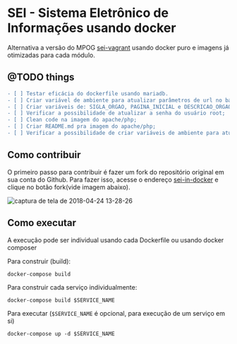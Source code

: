 # SEI - Sistema Eletrônico de Informações usando docker

Alternativa a versão do MPOG [sei-vagrant](https://softwarepublico.gov.br/gitlab/sei/sei-vagrant/tree/master) usando docker puro e imagens já otimizadas para cada módulo.

## @TODO things

```diff
- [ ] Testar eficácia do dockerfile usando mariadb.
- [ ] Criar variável de ambiente para atualizar parâmetros de url no banco de dados para. Ex.: padronizar variáveis escritas no docker compose ou dockerfile;
- [ ] Criar variáveis de: SIGLA_ORGAO, PAGINA_INICIAL e DESCRICAO_ORGAO;
- [ ] Verificar a possibilidade de atualizar a senha do usuário root;
- [ ] Clean code na imagem do apache/php;
- [ ] Criar README.md pra imagem do apache/php;
- [ ] Verificar a possibilidade de criar variáveis de ambiente para atualizarem os arquivos de configuração do SEI/SIP através do docker-compose ou dockerfile;
```

## Como contribuir

O primeiro passo para contribuir é fazer um fork do repositório original em sua conta do Github. Para fazer isso, acesse o endereço [sei-in-docker](https://github.com/diogosm/sei-in-docker) e clique no botão fork(vide imagem abaixo).

![captura de tela de 2018-04-24 13-28-26](https://user-images.githubusercontent.com/1641686/39203833-fe2cfe40-47c3-11e8-8f3c-649329b492b5.png)

## Como executar

A execução pode ser individual usando cada Dockerfile ou usando docker composer

Para construir (build):

```
docker-compose build
```

Para construir cada serviço individualmente:

```
docker-compose build $SERVICE_NAME
```

Para executar (`$SERVICE_NAME` é opcional, para execução de um serviço em si)

```
docker-compose up -d $SERVICE_NAME
```

